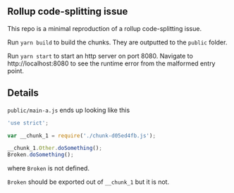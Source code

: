 ## Rollup code-splitting issue

This repo is a minimal reproduction of a rollup code-splitting issue.

Run `yarn build` to build the chunks. They are outputted to the `public` folder.

Run `yarn start` to start an http server on port 8080. Navigate to http://localhost:8080 to see the runtime error from the malformed entry point.

## Details

`public/main-a.js` ends up looking like this

```javascript
'use strict';

var __chunk_1 = require('./chunk-d05ed4fb.js');

__chunk_1.Other.doSomething();
Broken.doSomething();
```

where `Broken` is not defined.

`Broken` should be exported out of `__chunk_1` but it is not.